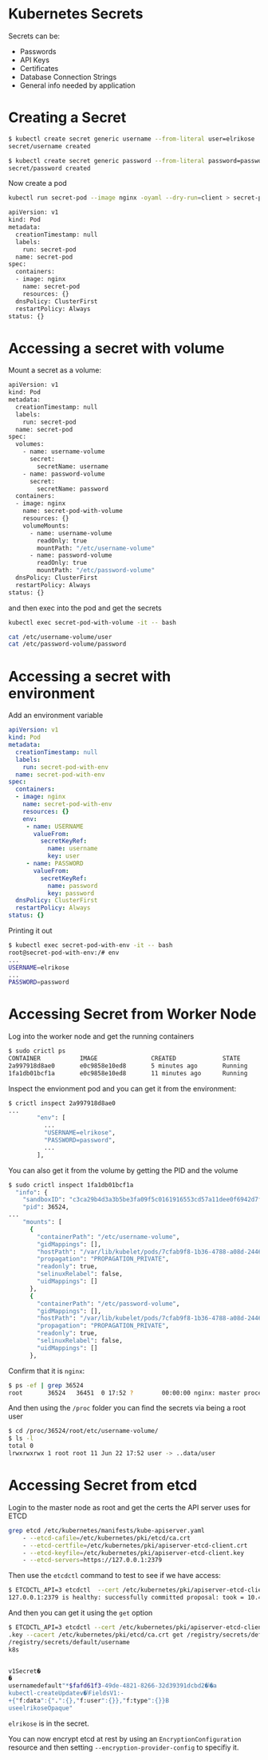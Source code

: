 # Kubernetes Secrets

Secrets can be:

- Passwords
- API Keys
- Certificates
- Database Connection Strings
- General info needed by application

# Creating a Secret

```sh
$ kubectl create secret generic username --from-literal user=elrikose
secret/username created

$ kubectl create secret generic password --from-literal password=password
secret/password created
```

Now create a pod

```sh
kubectl run secret-pod --image nginx -oyaml --dry-run=client > secret-pod.yaml
```

```sh
apiVersion: v1
kind: Pod
metadata:
  creationTimestamp: null
  labels:
    run: secret-pod
  name: secret-pod
spec:
  containers:
  - image: nginx
    name: secret-pod
    resources: {}
  dnsPolicy: ClusterFirst
  restartPolicy: Always
status: {}
```

# Accessing a secret with volume

Mount a secret as a volume:

```sh
apiVersion: v1
kind: Pod
metadata:
  creationTimestamp: null
  labels:
    run: secret-pod
  name: secret-pod
spec:
  volumes:
    - name: username-volume
      secret:
        secretName: username
    - name: password-volume
      secret:
        secretName: password
  containers:
  - image: nginx
    name: secret-pod-with-volume
    resources: {}
    volumeMounts:
      - name: username-volume
        readOnly: true
        mountPath: "/etc/username-volume"
      - name: password-volume
        readOnly: true
        mountPath: "/etc/password-volume"
  dnsPolicy: ClusterFirst
  restartPolicy: Always
status: {}
```

and then exec into the pod and get the secrets

```sh
kubectl exec secret-pod-with-volume -it -- bash

cat /etc/username-volume/user
cat /etc/password-volume/password
```

# Accessing a secret with environment


Add an environment variable

```yaml
apiVersion: v1
kind: Pod
metadata:
  creationTimestamp: null
  labels:
    run: secret-pod-with-env
  name: secret-pod-with-env
spec:
  containers:
  - image: nginx
    name: secret-pod-with-env
    resources: {}
    env:
     - name: USERNAME
       valueFrom:
         secretKeyRef:
           name: username
           key: user
     - name: PASSWORD
       valueFrom:
         secretKeyRef:
           name: password
           key: password
  dnsPolicy: ClusterFirst
  restartPolicy: Always
status: {}

```

Printing it out

```sh
$ kubectl exec secret-pod-with-env -it -- bash
root@secret-pod-with-env:/# env
...
USERNAME=elrikose
...
PASSWORD=password
```

# Accessing Secret from Worker Node

Log into the worker node and get the running containers

```sh
$ sudo crictl ps
CONTAINER           IMAGE               CREATED             STATE               NAME                                   ATTEMPT             POD ID              POD
2a997918d8ae0       e0c9858e10ed8       5 minutes ago       Running             secret-pod-with-volume                 0                   95540a92be17b       secret-pod-with-env
1fa1db01bcf1a       e0c9858e10ed8       11 minutes ago      Running             secret-pod-with-volume                 0                   c3ca29b4d3a3b       secret-pod-with-volume
```

Inspect the envionment pod and you can get it from the environment:

```sh
$ crictl inspect 2a997918d8ae0
...
        "env": [
          ...
          "USERNAME=elrikose",
          "PASSWORD=password",
          ...
        ],
```

You can also get it from the volume by getting the PID and the volume

```sh
$ sudo crictl inspect 1fa1db01bcf1a
  "info": {
    "sandboxID": "c3ca29b4d3a3b5be3fa09f5c0161916553cd57a11dee0f6942d7f0d4102a7496",
    "pid": 36524,
...
    "mounts": [
      {
        "containerPath": "/etc/username-volume",
        "gidMappings": [],
        "hostPath": "/var/lib/kubelet/pods/7cfab9f8-1b36-4788-a08d-24466f34e1f5/volumes/kubernetes.io~secret/username-volume",
        "propagation": "PROPAGATION_PRIVATE",
        "readonly": true,
        "selinuxRelabel": false,
        "uidMappings": []
      },
      {
        "containerPath": "/etc/password-volume",
        "gidMappings": [],
        "hostPath": "/var/lib/kubelet/pods/7cfab9f8-1b36-4788-a08d-24466f34e1f5/volumes/kubernetes.io~secret/password-volume",
        "propagation": "PROPAGATION_PRIVATE",
        "readonly": true,
        "selinuxRelabel": false,
        "uidMappings": []
      },
```

Confirm that it is `nginx`:

```sh
$ ps -ef | grep 36524
root       36524   36451  0 17:52 ?        00:00:00 nginx: master process nginx -g daemon off;
```

And then using the `/proc` folder you can find the secrets via being a root user

```sh
$ cd /proc/36524/root/etc/username-volume/
$ ls -l
total 0
lrwxrwxrwx 1 root root 11 Jun 22 17:52 user -> ..data/user
```

# Accessing Secret from etcd

Login to the master node as root and get the certs the API server uses for ETCD

```sh
grep etcd /etc/kubernetes/manifests/kube-apiserver.yaml 
    - --etcd-cafile=/etc/kubernetes/pki/etcd/ca.crt
    - --etcd-certfile=/etc/kubernetes/pki/apiserver-etcd-client.crt
    - --etcd-keyfile=/etc/kubernetes/pki/apiserver-etcd-client.key
    - --etcd-servers=https://127.0.0.1:2379
```

Then use the `etcdctl` command to test to see if we have access:

```sh
$ ETCDCTL_API=3 etcdctl  --cert /etc/kubernetes/pki/apiserver-etcd-client.crt --key /etc/kubernetes/pki/apiserver-etcd-client.key --cacert /etc/kubernetes/pki/etcd/ca.crt endpoint health
127.0.0.1:2379 is healthy: successfully committed proposal: took = 10.458282ms
```

And then you can get it using the `get` option

```sh
$ ETCDCTL_API=3 etcdctl --cert /etc/kubernetes/pki/apiserver-etcd-client.crt --key /etc/kubernetes/pki/apiserver-etcd-client
.key --cacert /etc/kubernetes/pki/etcd/ca.crt get /registry/secrets/default/username
/registry/secrets/default/username
k8s


v1Secret�
�
usernamedefault"*$fafd61f3-49de-4821-8266-32d39391dcbd2�ݳ�a
kubectl-createUpdatev�ݳFieldsV1:-
+{"f:data":{".":{},"f:user":{}},"f:type":{}}B
useelrikoseOpaque"
```

`elrikose` is in the secret.

You can now encrypt etcd at rest by using an `EncryptionConfiguration` resource and then setting `--encryption-provider-config` to specifiy it.



